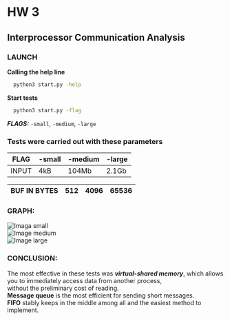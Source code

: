 
# HW 3
## Interprocessor Communication Analysis

### LAUNCH
__Calling the help line__ <br/>
```bash
  python3 start.py -help
```
__Start tests__ <br/>
``` bash
  python3 start.py -flag
```
___FLAGS:___ ```-small```, ```-medium```, ```-large```<br/>

### Tests were carried out with these parameters

|FLAG  | -small |-medium|-large|
|------|--------|-------|------|
|INPUT | 4kB    | 104Mb |2.1Gb |


|BUF IN BYTES  |512 | 4096 | 65536 | 
|--------------|----|------|-------|


### GRAPH: 

![Imaga small](https://github.com/shaazmik/3_sem_22_23/blob/main/task3/homework/img/small.png?raw=true)
<br/>
![Image medium](https://github.com/shaazmik/3_sem_22_23/blob/main/task3/homework/img/medium.png?raw=true)
<br/>
![Image large](https://github.com/shaazmik/3_sem_22_23/blob/main/task3/homework/img/large.png?raw=true)


### CONCLUSION: 

The most effective in these tests was ___virtual-shared memory___, which allows you to immediately access data from another process,<br/>
without the preliminary cost of reading.<br/>
__Message queue__  is the most efficient for sending short messages.<br/>
__FIFO__ stably keeps in the middle among all and the easiest method to implement.<br/>
